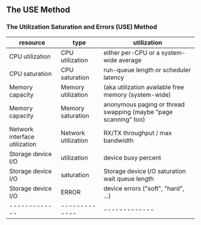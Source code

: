 

## The USE Method  
### The Utilization Saturation and Errors (USE) Method


| resource         | type            |  utilization                                                  |
| -------------    | -----------------|  -------------                                                |
| CPU utilization  | CPU utilization      |either per-CPU or a system-wide average                 |
| CPU saturation   | CPU  saturation| run-queue length or scheduler latency                  |
| Memory capacity  | Memory	utilization   | (aka	utilization available free memory (system-wide)|
| Memory capacity  | Memory	saturation   | anonymous paging or thread swapping (maybe "page scanning" too) |
| Network interface	utilization	  | Network	utilization   |  RX/TX throughput / max bandwidth|
| Storage device I/O |  utilization      | device busy percent |
| Storage device I/O |   saturation       |Storage device I/O	saturation	wait queue length |
| Storage device I/O | ERROR       |device errors ("soft", "hard", ...) |
| -------------    | ------------- |  ------------- |

	

